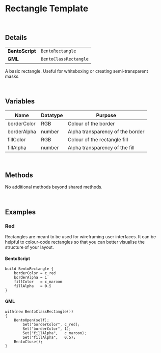 # Rectangle Template

&nbsp;

## Details

<table>
    <tr>
		<td><b>BentoScript</b></td>
		<td><code>BentoRectangle</code></td>
    </tr>
    <tr>
		<td><b>GML</b></td>
		<td><code>BentoClassRectangle</code></td>
    </tr>
</table>

A basic rectangle. Useful for whiteboxing or creating semi-transparent masks.

&nbsp;

## Variables

| Name        | Datatype | Purpose                          |
|-------------|----------|----------------------------------|
| borderColor | RGB      | Colour of the border             |
| borderAlpha | number   | Alpha transparency of the border |
| fillColor   | RGB      | Colour of the rectangle fill     |
| fillAlpha   | number   | Alpha transparency of the fill   |

&nbsp;

## Methods

No additional methods beyond shared methods.

&nbsp;

## Examples

### Red

Rectangles are meant to be used for wireframing user interfaces. It can be helpful to colour-code rectangles so that you can better visualise the structure of your layout.

<!-- tabs:start -->

#### **BentoScript**

```
build BentoRectangle {
    borderColor = c_red
    borderAlpha = 1
    fillColor   = c_maroon
    fillAlpha   = 0.5
}
```

#### **GML**

```
with(new BentoClassRectangle())
{
	BentoOpen(self);
	    Set("borderColor", c_red);
	    Set("borderColor", 1);
	    Set("fillAlpha",   c_maroon);
	    Set("fillAlpha",   0.5);
	BentoClose();
}
```

<!-- tabs:end -->